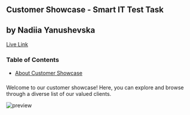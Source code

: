 <section>
    <h1>Customer Showcase - Smart IT Test Task</h1>
    <h2>by Nadiia Yanushevska</h2>
    <a href="https://smart-it-test-task.vercel.app/">Live Link</a>
</section>

<section>
    <h3>Table of Contents</h3>
    <ul>
        <li><a href="#about">About Customer Showcase</a></li>
    </ul>
</section>

<section id="about">
    <h3></h3>
    <p>
        Welcome to our customer showcase! Here, you can explore and
        browse through a diverse list of our valued clients.
    </p>
    <img src="./preview.png" alt="preview"/>
</section>
